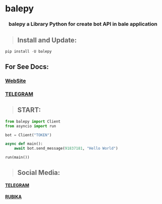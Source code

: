 # balepy

<h3 align="center"> balepy a Library Python for create bot API in bale application </h3>

> ## Install and Update:
```python
pip install -U balepy
```

## For See Docs:
### <a href="https://balepy.github.io">WebSite</a>
### <a href="https://t.me/TheCommit">TELEGRAM</a>

> ## START:
```python
from balepy import Client
from asyncio import run

bot = Client("TOKEN")

async def main():
    await bot.send_message(91837181, "Hello World")

run(main())
```

> ## Social Media:
#### <a href="https://t.me/TheCommit">TELEGRAM</a>
#### <a href="https://rubika.ir/TheBalepy">RUBIKA</a>
